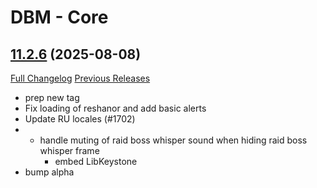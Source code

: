 # DBM - Core

## [11.2.6](https://github.com/DeadlyBossMods/DeadlyBossMods/tree/11.2.6) (2025-08-08)
[Full Changelog](https://github.com/DeadlyBossMods/DeadlyBossMods/compare/11.2.5...11.2.6) [Previous Releases](https://github.com/DeadlyBossMods/DeadlyBossMods/releases)

- prep new tag  
- Fix loading of reshanor and add basic alerts  
- Update RU locales (#1702)  
-  - handle muting of raid boss whisper sound when hiding raid boss whisper frame  
     - embed LibKeystone  
- bump alpha  
